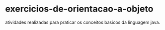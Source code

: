 # exercicios-de-orientacao-a-objeto
atividades realizadas para praticar os conceitos basicos da linguagem java.
